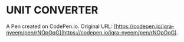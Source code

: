 # UNIT CONVERTER

A Pen created on CodePen.io. Original URL: [https://codepen.io/iqra-nyeem/pen/rNOpOqG](https://codepen.io/iqra-nyeem/pen/rNOpOqG).


